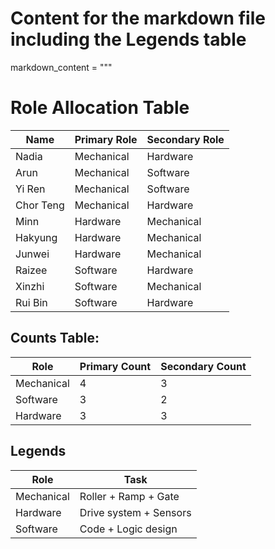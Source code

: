 # Content for the markdown file including the Legends table
markdown_content = """
# Role Allocation Table

| Name      | Primary Role | Secondary Role |
| ---------- | ------------ | -------------- |
| Nadia      | Mechanical   | Hardware       |
| Arun       | Mechanical   | Software       |
| Yi Ren     | Mechanical   | Software       |
| Chor Teng  | Mechanical   | Hardware       |
| Minn       | Hardware     | Mechanical     |
| Hakyung    | Hardware     | Mechanical     |
| Junwei     | Hardware     | Mechanical     |
| Raizee     | Software     | Hardware       |
| Xinzhi     | Software     | Mechanical     |
| Rui Bin    | Software     | Hardware       |


## Counts Table:

| Role        | Primary Count | Secondary Count |
| ----------- | ------------- | --------------- |
| Mechanical  | 4             | 3               |
| Software    | 3             | 2               |
| Hardware    | 3             | 3               |


## Legends

| Role       | Task                          |
| -----------| ------------------------------ |
| Mechanical | Roller + Ramp + Gate          |
| Hardware   | Drive system + Sensors         |
| Software   | Code + Logic design            |

